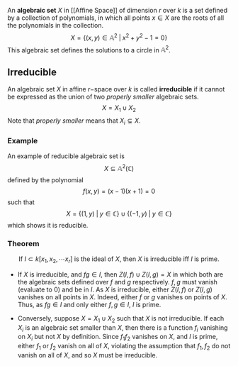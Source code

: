 An **algebraic set** $X$ in [[Affine Space]] of dimension $r$ over $k$ is a set defined by a collection of polynomials, in which all points $x \in X$ are the roots of all the polynomials in the collection.
$$X = \{(x,y) \in \mathbb{A}^2  \;|\; x^2 + y^2 - 1 = 0 \}$$
This algebraic set defines the solutions to a circle in $\mathbb{A}^2$. 

## Irreducible
An algebraic set $X$ in affine $r-$space over $k$ is called **irreducible** if it cannot be expressed as the union of two *properly smaller* algebraic sets. 
$$X = X_{1} \cup X_{2}$$
Note that *properly smaller* means that $X_{i}\subsetneq X$. 

### Example
An example of reducible algebraic set is
$$X \subseteq \mathbb{A}^{2}(\mathbb{C})$$
defined by the polynomial
$$f(x,y) = (x-1)(x+1) = 0$$
such that 
$$X = \{(1,y) \;|\; y \in \mathbb{C}\} \cup 
\{(-1,y)\;|\; y \in \mathbb{C}\}
$$
which shows it is reducible.

### Theorem
$$\text{If $I \subset k[x_{1}, x_{2}, \cdots x_{r}]$ is the ideal of $X$, then $X$ is irreducible iff $I$ is prime. }$$

- If $X$ is irreducible, and $fg \in I$, then $Z(I, f) \cup Z(I,g) = X$ in which both are the algebraic sets defined over $f$ and $g$ respectively. $f,g$ must vanish (evaluate to $0$) and be in $I$. As $X$ is irreducible, either $Z(I,f)$ or $Z(I,g)$ vanishes on all points in $X$. Indeed, either $f$ or $g$ vanishes on points of $X$. Thus, as $fg \in I$ and only either $f,g \in I$, $I$ is prime.

- Conversely, suppose $X = X_{1} \cup X_2$ such that $X$ is not irreducible. If each $X_i$ is an algebraic set smaller than $X$, then there is a function $f_i$ vanishing on $X_i$ but not $X$ by definition. Since $f_1f_2$ vanishes on $X$, and $I$ is prime, either $f_1$ or $f_2$ vanish on all of $X$, violating the assumption that $f_{1},f_{2}$ do not vanish on all of $X$, and so $X$ must be irreducible.

